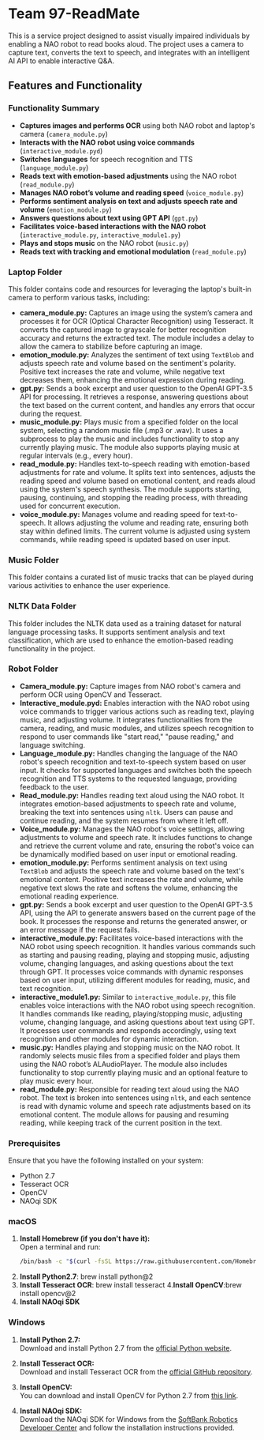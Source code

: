 # Team 97-ReadMate

This is a service project designed to assist visually impaired individuals by enabling a NAO robot to read books aloud. The project uses a camera to capture text, converts the text to speech, and integrates with an intelligent AI API to enable interactive Q&A.



## Features and Functionality
### Functionality Summary
- **Captures images and performs OCR** using both NAO robot and laptop's camera (`camera_module.py`)
- **Interacts with the NAO robot using voice commands** (`interactive_module.pyd`)
- **Switches languages** for speech recognition and TTS (`language_module.py`)
- **Reads text with emotion-based adjustments** using the NAO robot (`read_module.py`)
- **Manages NAO robot’s volume and reading speed** (`voice_module.py`)
- **Performs sentiment analysis on text and adjusts speech rate and volume** (`emotion_module.py`)
- **Answers questions about text using GPT API** (`gpt.py`)
- **Facilitates voice-based interactions with the NAO robot** (`interactive_module.py`, `interactive_module1.py`)
- **Plays and stops music** on the NAO robot (`music.py`)
- **Reads text with tracking and emotional modulation** (`read_module.py`)


### Laptop Folder

This folder contains code and resources for leveraging the laptop's built-in camera to perform various tasks, including:
- **camera_module.py:** Captures an image using the system’s camera and processes it for OCR (Optical Character Recognition) using Tesseract. It converts the captured image to grayscale for better recognition accuracy and returns the extracted text. The module includes a delay to allow the camera to stabilize before capturing an image.
- **emotion_module.py:** Analyzes the sentiment of text using `TextBlob` and adjusts speech rate and volume based on the sentiment's polarity. Positive text increases the rate and volume, while negative text decreases them, enhancing the emotional expression during reading.
- **gpt.py:** Sends a book excerpt and user question to the OpenAI GPT-3.5 API for processing. It retrieves a response, answering questions about the text based on the current content, and handles any errors that occur during the request.
- **music_module.py:** Plays music from a specified folder on the local system, selecting a random music file (.mp3 or .wav). It uses a subprocess to play the music and includes functionality to stop any currently playing music. The module also supports playing music at regular intervals (e.g., every hour).
- **read_module.py:** Handles text-to-speech reading with emotion-based adjustments for rate and volume. It splits text into sentences, adjusts the reading speed and volume based on emotional content, and reads aloud using the system's speech synthesis. The module supports starting, pausing, continuing, and stopping the reading process, with threading used for concurrent execution.
- **voice_module.py:** Manages volume and reading speed for text-to-speech. It allows adjusting the volume and reading rate, ensuring both stay within defined limits. The current volume is adjusted using system commands, while reading speed is updated based on user input.


### Music Folder

This folder contains a curated list of music tracks that can be played during various activities to enhance the user experience.

### NLTK Data Folder

This folder includes the NLTK data used as a training dataset for natural language processing tasks. It supports sentiment analysis and text classification, which are used to enhance the emotion-based reading functionality in the project.

### Robot Folder
- **Camera_module.py:** Capture images from NAO robot's camera and perform OCR using OpenCV and Tesseract.
- **Interactive_module.pyd:** Enables interaction with the NAO robot using voice commands to trigger various actions such as reading text, playing music, and adjusting volume. It integrates functionalities from the camera, reading, and music modules, and utilizes speech recognition to respond to user commands like "start read," "pause reading," and language switching.
- **Language_module.py:** Handles changing the language of the NAO robot's speech recognition and text-to-speech system based on user input. It checks for supported languages and switches both the speech recognition and TTS systems to the requested language, providing feedback to the user.
- **Read_module.py:** Handles reading text aloud using the NAO robot. It integrates emotion-based adjustments to speech rate and volume, breaking the text into sentences using `nltk`. Users can pause and continue reading, and the system resumes from where it left off.
- **Voice_module.py:** Manages the NAO robot's voice settings, allowing adjustments to volume and speech rate. It includes functions to change and retrieve the current volume and rate, ensuring the robot's voice can be dynamically modified based on user input or emotional reading.
- **emotion_module.py:** Performs sentiment analysis on text using `TextBlob` and adjusts the speech rate and volume based on the text's emotional content. Positive text increases the rate and volume, while negative text slows the rate and softens the volume, enhancing the emotional reading experience.
- **gpt.py:** Sends a book excerpt and user question to the OpenAI GPT-3.5 API, using the API to generate answers based on the current page of the book. It processes the response and returns the generated answer, or an error message if the request fails.
- **interactive_module.py:** Facilitates voice-based interactions with the NAO robot using speech recognition. It handles various commands such as starting and pausing reading, playing and stopping music, adjusting volume, changing languages, and asking questions about the text through GPT. It processes voice commands with dynamic responses based on user input, utilizing different modules for reading, music, and text recognition.
- **interactive_module1.py:** Similar to `interactive_module.py`, this file enables voice interactions with the NAO robot using speech recognition. It handles commands like reading, playing/stopping music, adjusting volume, changing language, and asking questions about text using GPT. It processes user commands and responds accordingly, using text recognition and other modules for dynamic interaction.
- **music.py:** Handles playing and stopping music on the NAO robot. It randomly selects music files from a specified folder and plays them using the NAO robot’s ALAudioPlayer. The module also includes functionality to stop currently playing music and an optional feature to play music every hour.
- **read_module.py:** Responsible for reading text aloud using the NAO robot. The text is broken into sentences using `nltk`, and each sentence is read with dynamic volume and speech rate adjustments based on its emotional content. The module allows for pausing and resuming reading, while keeping track of the current position in the text.






### Prerequisites

Ensure that you have the following installed on your system:

- Python 2.7
- Tesseract OCR
- OpenCV
- NAOqi SDK

### macOS

1. **Install Homebrew (if you don't have it):**  
   Open a terminal and run:
   ```bash
   /bin/bash -c "$(curl -fsSL https://raw.githubusercontent.com/Homebrew/install/HEAD/install.sh)"
2. **Install Python2.7**: brew install python@2
3. **Install Tesseract OCR**: brew install tesseract
4.**Install OpenCV**:brew install opencv@2
5. **Install NAOqi SDK**


### Windows

1. **Install Python 2.7:**  
   Download and install Python 2.7 from the [official Python website](https://www.python.org/downloads/release/python-2718/).

2. **Install Tesseract OCR:**  
   Download and install Tesseract OCR from the [official GitHub repository](https://github.com/tesseract-ocr/tesseract/wiki).

3. **Install OpenCV:**  
   You can download and install OpenCV for Python 2.7 from [this link](https://opencv-python-tutroals.readthedocs.io/en/latest/py_tutorials/py_setup/py_install/py_install_windows/py_install_windows.html).

4. **Install NAOqi SDK:**  
   Download the NAOqi SDK for Windows from the [SoftBank Robotics Developer Center](https://developer.softbankrobotics.com/) and follow the installation instructions provided.

   




